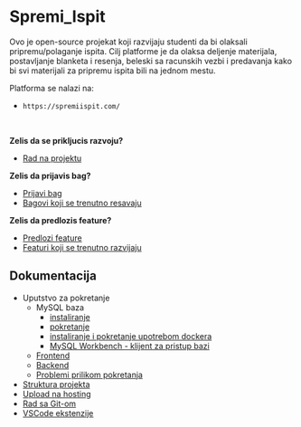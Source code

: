 # Spremi_Ispit

Ovo je open-source projekat koji razvijaju studenti da bi olaksali pripremu/polaganje ispita. Cilj platforme je da olaksa deljenje
materijala, postavljanje blanketa i resenja, beleski sa racunskih vezbi i predavanja kako bi svi materijali za pripremu ispita bili na jednom mestu. 
            
Platforma se nalazi na:
- `https://spremiispit.com/`
<br/>

**Zelis da se prikljucis razvoju?**

- [Rad na projektu](https://docs.google.com/document/d/1ktu2u97ZVWWkA9iWx_NgcXP7n91FJ2GnkX14wuvooW0/edit?usp=sharing)

**Zelis da prijavis bag?**

- [Prijavi bag](https://docs.google.com/document/d/1AefnDWibn1vOFxZAfTC9L-vOkv2DqdEr94SYz4Nx_4o/edit)
- [Bagovi koji se trenutno resavaju](https://trello.com/b/gF0nh6ti/spremiispit-bagovi)

**Zelis da predlozis feature?**

- [Predlozi feature](https://docs.google.com/document/d/1lioQpJ-_ftFTDAWsX8oLl_LilrZ1pzFI072O7fatrGo/edit?usp=sharing)
- [Featuri koji se trenutno razvijaju](https://trello.com/b/2Z2MOeqO/spremiispit-featuers)

## Dokumentacija 


- Uputstvo za pokretanje
  - MySQL baza
    - [instaliranje](https://docs.google.com/document/d/1PxhFdCTfH_la1ij6lwfKbuemNQaGKCs1wZzD4mY5xAk/edit?usp=sharing)
    - [pokretanje](https://docs.google.com/document/d/1Dyoh1uTMZvAOR_AH8JLqafwXsEz1aiMlwJL9OGkdKLc/edit?usp=sharing)
    - [instaliranje i pokretanje upotrebom dockera](https://docs.google.com/document/d/1lv84Qiq_oSEBrrshPx5gVbJDIoM0qCJTRARPB7IbWSk/edit?usp=sharing)
    - [MySQL Workbench - klijent za pristup bazi](https://docs.google.com/document/d/1XT6feHDcYoQpESoSNlTXOp0Fl2jrtD4JwzYYV4O11sE/edit?usp=sharing)
  - [Frontend](https://docs.google.com/document/d/1-AgcQNSSi16ypLf96B-0pxJGx-3ZwC9XmrhUyfgjJZg/edit?usp=sharing)
  - [Backend](https://docs.google.com/document/d/1cXAO0ck8LHWprjVG-H5cCPdwNGJ7icwVorjL45wxDB4/edit?usp=sharing)
  - [Problemi prilikom pokretanja](https://docs.google.com/document/d/1nfrieiwq_xHJP0rLRROuo7rsm7R1gXOOkml7KH5pdaw/edit?usp=sharing)
- [Struktura projekta](https://docs.google.com/document/d/1Vq2z7Kx_fRaNpyl-2-wBLTEcomYKPWVxOzM2CHXtpzo/edit?usp=sharing)
- [Upload na hosting](https://docs.google.com/document/d/1tPSE0MB331TDl-9uoBuCEFQy3UrlzqXEi1HE6Muv-CM/edit?usp=sharing)
- [Rad sa Git-om](https://docs.google.com/document/d/118dBSjOZmIkGSI6xehqTRq-v22wReFTUcprthWl9aJM/edit?usp=sharing)
- [VSCode ekstenzije](https://docs.google.com/document/d/1NniQqS0b02xZUTM7sHaBabt01OS-G_KODQHU9w9xUcY/edit?usp=sharing)





